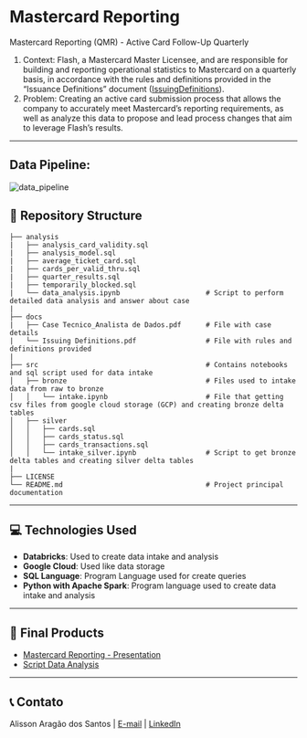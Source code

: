 # Mastercard Reporting
Mastercard Reporting (QMR) - Active Card Follow-Up Quarterly

1. Context: Flash, a Mastercard Master Licensee, and are responsible for building and reporting operational statistics to Mastercard on a quarterly basis, in accordance with the rules and definitions provided in the “Issuance Definitions” document ([IssuingDefinitions](https://github.com/alisson-as/mastercard-reporting/blob/3269eea938c3d5b2db47946054894d1b23f03d4a/docs/Issuing%20Definitions.pdf)).
2. Problem:
Creating an active card submission process that allows the company to accurately meet Mastercard’s reporting requirements, as well as analyze this data to propose and lead process changes that aim to leverage Flash’s results.

---

## Data Pipeline:
![data_pipeline](https://github.com/user-attachments/assets/7f27b186-5c3d-455c-bfef-fe6636c5c6c5)

## 📂 Repository Structure
```
├── analysis
|   ├── analysis_card_validity.sql             
|   ├── analysis_model.sql
|   ├── average_ticket_card.sql
|   ├── cards_per_valid_thru.sql              
|   ├── quarter_results.sql
|   ├── temporarily_blocked.sql
|   └── data_analysis.ipynb                     # Script to perform detailed data analysis and answer about case
|
├── docs
|   ├── Case Tecnico_Analista de Dados.pdf      # File with case details
|   └── Issuing Definitions.pdf                 # File with rules and definitions provided
|                                        
├── src                                         # Contains notebooks and sql script used for data intake
│   ├── bronze                                  # Files used to intake data from raw to bronze
│   │   └── intake.ipynb                        # File that getting csv files from google cloud storage (GCP) and creating bronze delta tables
│   ├── silver
│   │   ├── cards.sql
│   │   ├── cards_status.sql
│   │   ├── cards_transactions.sql
│   │   └── intake_silver.ipynb                 # Script to get bronze delta tables and creating silver delta tables
|
├── LICENSE
└── README.md                                   # Project principal documentation
```
---

## 💻 Technologies Used

- **Databricks**: Used to create data intake and analysis
- **Google Cloud**: Used like data storage
- **SQL Language**: Program Language used for create queries
- **Python with Apache Spark**: Program language used to create data intake and analysis
  
---

## 📜 Final Products

- [Mastercard Reporting - Presentation](https://docs.google.com/presentation/d/1wpbgeWIegw_WWHALlYMmZRo2W3hgboIm/edit?usp=sharing&ouid=108268082734461286547&rtpof=true&sd=true)
- [Script Data Analysis](https://storage.googleapis.com/site-htm/data_analysis.html) 

---

## 📞 Contato

Alisson Aragão dos Santos | [E-mail](alissonaragao1@gmail.com) | [LinkedIn](https://www.linkedin.com/in/alisson-arag%C3%A3o-dos-santos-459297120/)</a>
